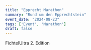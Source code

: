 ```yaml
---
title: "Epprecht Marathon"
summary: "Rund um den Epprechtstein"
event_date: "2024-08-23"
tags: ['Event', 'Marathon']
draft: false
---
```



FichtelUltra 2. Edition